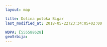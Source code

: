 ```yaml
---
layout: map

title: Dolina potoka Bigar
last_modified_at: 2018-05-22T23:34:05+02:00

WDPA: [555588628]
geoSrbija:
---
```

